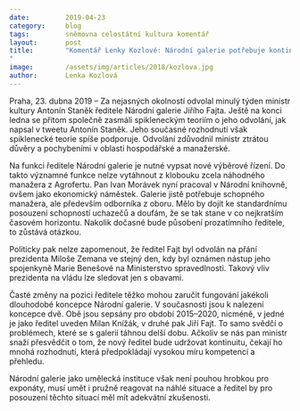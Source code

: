 ```yaml
---
date:         2019-04-23
category:     blog
tags:         sněmovna celostátní kultura komentář
layout:       post
title:        "Komentář Lenky Kozlové: Národní galerie potřebuje kontinuitu, odbornost a především výběrové řízení na nového ředitele
"
image:        /assets/img/articles/2018/kozlova.jpg
author:       Lenka Kozlová
---
```

 

Praha, 23. dubna 2019 – Za nejasných okolností odvolal minulý týden ministr kultury Antonín Staněk ředitele Národní galerie Jiřího Fajta. Ještě na konci ledna se přitom společně zasmáli spikleneckým teoriím o jeho odvolání, jak napsal v tweetu Antonín Staněk. Jeho současné rozhodnutí však spiklenecké teorie spíše podporuje. Odvolání zdůvodnil ministr ztrátou důvěry a pochybeními v oblasti hospodářské a manažerské.

Na funkci ředitele Národní galerie je nutné vypsat nové výběrové řízení. Do takto významné funkce nelze vytáhnout z klobouku zcela náhodného manažera z Agrofertu. Pan Ivan Morávek nyní pracoval v Národní knihovně, ovšem jako ekonomický náměstek. Galerie jistě potřebuje schopného manažera, ale především odborníka z oboru. Mělo by dojít ke standardnímu posouzení schopností uchazečů a doufám, že se tak stane v co nejkratším časovém horizontu. Nakolik dočasné bude působení prozatímního ředitele, to zůstává otázkou.

Politicky pak nelze zapomenout, že ředitel Fajt byl odvolán na přání prezidenta Miloše Zemana ve stejný den, kdy byl oznámen nástup jeho spojenkyně Marie Benešové na Ministerstvo spravedlnosti. Takový vliv prezidenta na vládu lze sledovat jen s obavami.

Časté změny na pozici ředitele těžko mohou zaručit fungování jakékoli dlouhodobé koncepce Národní galerie. V současnosti jsou k nalezení koncepce dvě. Obě jsou sepsány pro období 2015–2020, nicméně, v jedné je jako ředitel uveden Milan Knížák, v druhé pak Jiří Fajt. To samo svědčí o problémech, které se s galerií táhnou delší dobu. Ačkoliv se nás pan ministr snaží přesvědčit o tom, že nový ředitel bude udržovat kontinuitu, čekají ho mnohá rozhodnutí, která předpokládají vysokou míru kompetencí a přehledu.  

Národní galerie jako umělecká instituce však není pouhou hrobkou pro exponáty, musí umět i pružně reagovat na náhlé situace a ředitel by pro posouzení těchto situací měl mít adekvátní zkušenosti.
